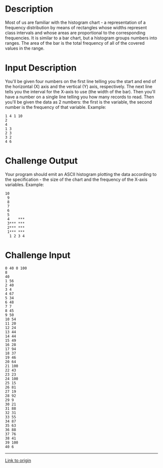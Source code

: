 # Description

Most of us are familiar with the histogram chart - a representation of a frequency distribution by means of rectangles whose widths represent class intervals and whose areas are proportional to the corresponding frequencies. It is similar to a bar chart, but a histogram groups numbers into ranges. The area of the bar is the total frequency of all of the covered values in the range. 

# Input Description

You'll be given four numbers on the first line telling you the start and end of the horizontal (X) axis and the vertical (Y) axis, respectively. The next line tells you the interval for the X-axis to use (the width of the bar). Then you'll have a number on a single line telling you how many records to read. Then you'll be given the data as 2 numbers: the first is the variable, the second number is the frequency of that variable. Example:

	1 4 1 10
	2
	4
	1 3
	2 3
	3 2
	4 6

# Challenge Output

Your program should emit an ASCII histogram plotting the data according to the specification - the size of the chart and the frequency of the X-axis variables. Example:

	10
	 9
	 8
	 7
	 6
	 5
	 4    ***
	 3*** ***
	 2*** ***
	 1*** ***
	  1 2 3 4

# Challenge Input

	0 40 0 100
	8
	40
	1 56
	2 40
	3 4
	4 67
	5 34
	6 48
	7 7
	8 45
	9 50
	10 54
	11 20
	12 24
	13 44
	14 44
	15 49
	16 28
	17 94
	18 37
	19 46
	20 64
	21 100
	22 43
	23 23
	24 100
	25 15
	26 81
	27 19
	28 92
	29 9
	30 21
	31 88
	32 31
	33 55
	34 87
	35 63
	36 88
	37 76
	38 41
	39 100
	40 6

---

[Link to origin](https://www.reddit.com/r/dailyprogrammer/5t7l07)